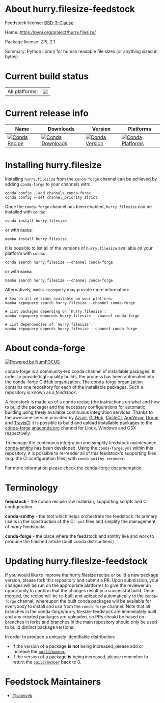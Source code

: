 About hurry.filesize-feedstock
==============================

Feedstock license: [BSD-3-Clause](https://github.com/conda-forge/hurry.filesize-feedstock/blob/main/LICENSE.txt)

Home: https://pypi.org/project/hurry.filesize/

Package license: ZPL 2.1

Summary: Python library for human readable file sizes (or anything sized in bytes)

Current build status
====================


<table><tr><td>All platforms:</td>
    <td>
      <a href="https://dev.azure.com/conda-forge/feedstock-builds/_build/latest?definitionId=9239&branchName=main">
        <img src="https://dev.azure.com/conda-forge/feedstock-builds/_apis/build/status/hurry.filesize-feedstock?branchName=main">
      </a>
    </td>
  </tr>
</table>

Current release info
====================

| Name | Downloads | Version | Platforms |
| --- | --- | --- | --- |
| [![Conda Recipe](https://img.shields.io/badge/recipe-hurry.filesize-green.svg)](https://anaconda.org/conda-forge/hurry.filesize) | [![Conda Downloads](https://img.shields.io/conda/dn/conda-forge/hurry.filesize.svg)](https://anaconda.org/conda-forge/hurry.filesize) | [![Conda Version](https://img.shields.io/conda/vn/conda-forge/hurry.filesize.svg)](https://anaconda.org/conda-forge/hurry.filesize) | [![Conda Platforms](https://img.shields.io/conda/pn/conda-forge/hurry.filesize.svg)](https://anaconda.org/conda-forge/hurry.filesize) |

Installing hurry.filesize
=========================

Installing `hurry.filesize` from the `conda-forge` channel can be achieved by adding `conda-forge` to your channels with:

```
conda config --add channels conda-forge
conda config --set channel_priority strict
```

Once the `conda-forge` channel has been enabled, `hurry.filesize` can be installed with `conda`:

```
conda install hurry.filesize
```

or with `mamba`:

```
mamba install hurry.filesize
```

It is possible to list all of the versions of `hurry.filesize` available on your platform with `conda`:

```
conda search hurry.filesize --channel conda-forge
```

or with `mamba`:

```
mamba search hurry.filesize --channel conda-forge
```

Alternatively, `mamba repoquery` may provide more information:

```
# Search all versions available on your platform:
mamba repoquery search hurry.filesize --channel conda-forge

# List packages depending on `hurry.filesize`:
mamba repoquery whoneeds hurry.filesize --channel conda-forge

# List dependencies of `hurry.filesize`:
mamba repoquery depends hurry.filesize --channel conda-forge
```


About conda-forge
=================

[![Powered by
NumFOCUS](https://img.shields.io/badge/powered%20by-NumFOCUS-orange.svg?style=flat&colorA=E1523D&colorB=007D8A)](https://numfocus.org)

conda-forge is a community-led conda channel of installable packages.
In order to provide high-quality builds, the process has been automated into the
conda-forge GitHub organization. The conda-forge organization contains one repository
for each of the installable packages. Such a repository is known as a *feedstock*.

A feedstock is made up of a conda recipe (the instructions on what and how to build
the package) and the necessary configurations for automatic building using freely
available continuous integration services. Thanks to the awesome service provided by
[Azure](https://azure.microsoft.com/en-us/services/devops/), [GitHub](https://github.com/),
[CircleCI](https://circleci.com/), [AppVeyor](https://www.appveyor.com/),
[Drone](https://cloud.drone.io/welcome), and [TravisCI](https://travis-ci.com/)
it is possible to build and upload installable packages to the
[conda-forge](https://anaconda.org/conda-forge) [anaconda.org](https://anaconda.org/)
channel for Linux, Windows and OSX respectively.

To manage the continuous integration and simplify feedstock maintenance
[conda-smithy](https://github.com/conda-forge/conda-smithy) has been developed.
Using the ``conda-forge.yml`` within this repository, it is possible to re-render all of
this feedstock's supporting files (e.g. the CI configuration files) with ``conda smithy rerender``.

For more information please check the [conda-forge documentation](https://conda-forge.org/docs/).

Terminology
===========

**feedstock** - the conda recipe (raw material), supporting scripts and CI configuration.

**conda-smithy** - the tool which helps orchestrate the feedstock.
                   Its primary use is in the construction of the CI ``.yml`` files
                   and simplify the management of *many* feedstocks.

**conda-forge** - the place where the feedstock and smithy live and work to
                  produce the finished article (built conda distributions)


Updating hurry.filesize-feedstock
=================================

If you would like to improve the hurry.filesize recipe or build a new
package version, please fork this repository and submit a PR. Upon submission,
your changes will be run on the appropriate platforms to give the reviewer an
opportunity to confirm that the changes result in a successful build. Once
merged, the recipe will be re-built and uploaded automatically to the
`conda-forge` channel, whereupon the built conda packages will be available for
everybody to install and use from the `conda-forge` channel.
Note that all branches in the conda-forge/hurry.filesize-feedstock are
immediately built and any created packages are uploaded, so PRs should be based
on branches in forks and branches in the main repository should only be used to
build distinct package versions.

In order to produce a uniquely identifiable distribution:
 * If the version of a package **is not** being increased, please add or increase
   the [``build/number``](https://docs.conda.io/projects/conda-build/en/latest/resources/define-metadata.html#build-number-and-string).
 * If the version of a package **is** being increased, please remember to return
   the [``build/number``](https://docs.conda.io/projects/conda-build/en/latest/resources/define-metadata.html#build-number-and-string)
   back to 0.

Feedstock Maintainers
=====================

* [@raivivek](https://github.com/raivivek/)

